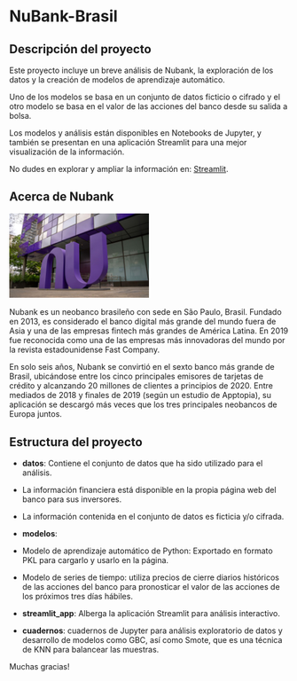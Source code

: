 # NuBank-Brasil

## Descripción del proyecto

Este proyecto incluye un breve análisis de Nubank, la exploración de los datos y la creación de modelos de aprendizaje automático. 

Uno de los modelos se basa en un conjunto de datos ficticio o cifrado y el otro modelo se basa en el valor de las acciones del banco desde su salida a bolsa.

Los modelos y análisis están disponibles en Notebooks de Jupyter, y también se presentan en una aplicación Streamlit para una mejor visualización de la información.


No dudes en explorar y ampliar la información en: [Streamlit](https://nubank-brasil.streamlit.app/).


## Acerca de Nubank

<img src="Images/nubanksede.jpeg" alt="Nubank" width="50%">

Nubank es un neobanco brasileño con sede en São Paulo, Brasil. Fundado en 2013, es considerado el banco digital más grande del mundo fuera de Asia y una de las empresas fintech más grandes de América Latina. En 2019 fue reconocida como una de las empresas más innovadoras del mundo por la revista estadounidense Fast Company.

En solo seis años, Nubank se convirtió en el sexto banco más grande de Brasil, ubicándose entre los cinco principales emisores de tarjetas de crédito y alcanzando 20 millones de clientes a principios de 2020. Entre mediados de 2018 y finales de 2019 (según un estudio de Apptopia), su aplicación se descargó más veces que los tres principales neobancos de Europa juntos.


## Estructura del proyecto

- **datos**: Contiene el conjunto de datos que ha sido utilizado para el análisis.
 - La información financiera está disponible en la propia página web del banco para sus inversores.
 - La información contenida en el conjunto de datos es ficticia y/o cifrada.
   
- **modelos**:
 - Modelo de aprendizaje automático de Python: Exportado en formato PKL para cargarlo y usarlo en la página.
 - Modelo de series de tiempo: utiliza precios de cierre diarios históricos de las acciones del banco para pronosticar el valor de las acciones de los próximos tres días hábiles.
- **streamlit_app**: Alberga la aplicación Streamlit para análisis interactivo.
- **cuadernos**: cuadernos de Jupyter para análisis exploratorio de datos y desarrollo de modelos como GBC, así como Smote, que es una técnica de KNN para balancear las muestras.

Muchas gracias!
